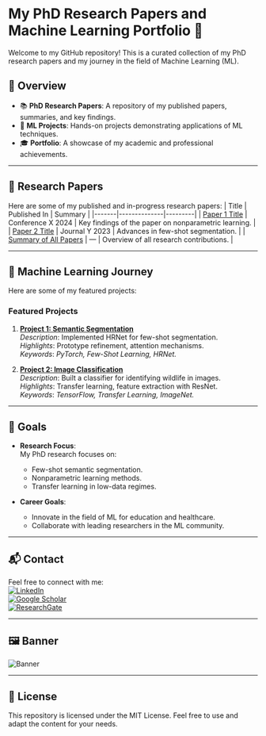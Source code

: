 # My PhD Research Papers and Machine Learning Portfolio 🌟

Welcome to my GitHub repository! This is a curated collection of my PhD research papers and my journey in the field of Machine Learning (ML). 

## 🚀 Overview
- 📚 **PhD Research Papers**: A repository of my published papers, summaries, and key findings.
- 🔬 **ML Projects**: Hands-on projects demonstrating applications of ML techniques.
- 🎓 **Portfolio**: A showcase of my academic and professional achievements.

---

## 📄 Research Papers
Here are some of my published and in-progress research papers:
| Title | Published In | Summary |
|-------|--------------|---------|
| [Paper 1 Title](papers.md) | Conference X 2024 | Key findings of the paper on nonparametric learning. |
| [Paper 2 Title](./research/paper_2.md) | Journal Y 2023 | Advances in few-shot segmentation. |
| [Summary of All Papers](./research/summary_papers.md) | — | Overview of all research contributions. |

---

## 🧠 Machine Learning Journey
Here are some of my featured projects:
### Featured Projects
1. **[Project 1: Semantic Segmentation](./projects/project_1/README.md)**  
   *Description*: Implemented HRNet for few-shot segmentation.  
   *Highlights*: Prototype refinement, attention mechanisms.  
   *Keywords*: *PyTorch, Few-Shot Learning, HRNet.*

2. **[Project 2: Image Classification](./projects/project_2/README.md)**  
   *Description*: Built a classifier for identifying wildlife in images.  
   *Highlights*: Transfer learning, feature extraction with ResNet.  
   *Keywords*: *TensorFlow, Transfer Learning, ImageNet.*

---

## 🎯 Goals
- **Research Focus**:  
  My PhD research focuses on:  
  - Few-shot semantic segmentation.  
  - Nonparametric learning methods.  
  - Transfer learning in low-data regimes.

- **Career Goals**:  
  - Innovate in the field of ML for education and healthcare.  
  - Collaborate with leading researchers in the ML community.  

---

## 📬 Contact
Feel free to connect with me:  
[![LinkedIn](https://img.shields.io/badge/LinkedIn-blue?style=flat&logo=linkedin)](https://linkedin.com/in/yourprofile)  
[![Google Scholar](https://img.shields.io/badge/Google%20Scholar-green?style=flat&logo=googlescholar)](https://scholar.google.com/citations?user=yourid)  
[![ResearchGate](https://img.shields.io/badge/ResearchGate-lightblue?style=flat&logo=researchgate)](https://www.researchgate.net/profile/YourName)

---

## 🖼️ Banner
![Banner](./images/banner.jpg)

---

## 📝 License
This repository is licensed under the MIT License. Feel free to use and adapt the content for your needs.
